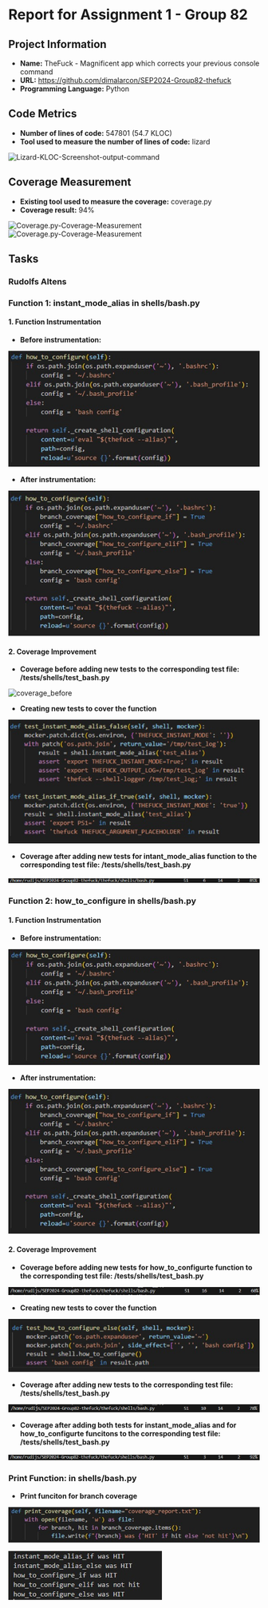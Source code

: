 # Report for Assignment 1 - Group 82

## Project Information

- **Name:** TheFuck - Magnificent app which corrects your previous console command
- **URL:** https://github.com/dimalarcon/SEP2024-Group82-thefuck
- **Programming Language:** Python

## Code Metrics

- **Number of lines of code:** 547801 (54.7 KLOC)
- **Tool used to measure the number of lines of code:** lizard

![Lizard-KLOC-Screenshot-output-command](/screenshots/lizard-kloc(21-06-2024_16-39-00).png)

## Coverage Measurement

- **Existing tool used to measure the coverage:** coverage.py
- **Coverage result:** 94%

![Coverage.py-Coverage-Measurement](/screenshots/coverage-py-2(2024-06-21_17-09-11).png)
![Coverage.py-Coverage-Measurement](/screenshots/coverage-py-1(21-06-2024_17-06-39).png)

## Tasks

### Rudolfs Altens

### Function 1: instant_mode_alias in shells/bash.py

#### 1. Function Instrumentation

- **Before instrumentation:**

![bash.py-how_to_configure_before_instrumentation](/screenshots/how_to_configure_before_instrumentation.jpg)

- **After instrumentation:**

![bash.py-how_to_configure_after_instrumentation](/screenshots/how_to_configure_after_instrumentation.jpg)

#### 2. Coverage Improvement

- **Coverage before adding new tests to the corresponding test file: /tests/shells/test_bash.py**

![coverage_before](/screenshots/coverage_before.jpg)


- **Creating new tests to cover the function**

![test_bash.py-Instant_mode_alias_tests](/screenshots/Instant_mode_alias_tests.png)


- **Coverage after adding new tests for intant_mode_alias function to the corresponding test file: /tests/shells/test_bash.py**

![coverage_with_instant_mode_alias_tests](/screenshots/coverage_with_instant_mode_alias_tests.png)


### Function 2: how_to_configure in shells/bash.py

#### 1. Function Instrumentation

- **Before instrumentation:**

![bash.py-how_to_configure_before_instrumentation](/screenshots/how_to_configure_before_instrumentation.jpg)


- **After instrumentation:**

![bash.py-how_to_configure_after_instrumentation](/screenshots/how_to_configure_after_instrumentation.jpg)

#### 2. Coverage Improvement

- **Coverage before adding new tests for how_to_configurte function to the corresponding test file: /tests/shells/test_bash.py**

![coverage_before](/screenshots/bash.py_coverage_before.jpg)

- **Creating new tests to cover the function**

![test_bash.py-how_to_configure_test](/screenshots/how_to_configure_test.png)

- **Coverage after adding new tests to the corresponding test file: /tests/shells/test_bash.py**

![coverage_with_how_to_configure_test](/screenshots/coverage_with_how_to_configure_test.png)


- **Coverage after adding both tests for instant_mode_alias and for how_to_configurte funcitons to the corresponding test file: /tests/shells/test_bash.py**

![bash.py_coverage_after](/screenshots/bash.py_coverage_after.jpg)


### Print Function: in shells/bash.py

- **Print funciton for branch coverage**

![print_coverage_function](/screenshots/print_coverage_function.jpg)

![print_coverage_result](/screenshots/print_coverage_result.jpg)


